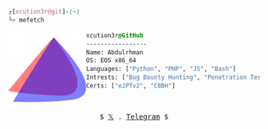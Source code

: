 
```css
┌[xcution3r@git]-(~)
└> mefetch
```
 

<div style="display:block;text-align:left"><img align="left" src="https://raw.githubusercontent.com/endeavouros-team/endeavouros-theming/master/endeavouros-icon.png" border="0" style="width:156px;">
  
  ```css
  xcution3r@GitHub
  -----------------
  Name: Abdulrhman
  OS: EOS x86_64
  Languages: ["Python", "PHP", "JS", "Bash"]
  Intrests: ["Bug Bounty Hunting", "Penetration Testing", "Red Teaming"]  
  Certs: ["eJPTv2", "CBBH"]
  ```
</div>



<br />
<p align="center">
  <samp>
    $  <a href="https://x.com/6a1p" target="_blank">𝕏</a> .
    <a href="https://t.me/Xcution3r" target="_blank">Telegram</a> $
  </samp>
</p>

